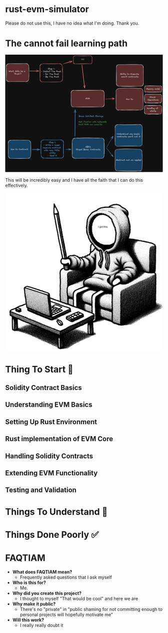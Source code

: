 # rust-evm-simulator
Please do not use this, I have no idea what I'm doing. Thank you.

# The cannot fail learning path
![theInitialPlan](./thePlan/img/theInitialPlan.png)

This will be incredibly easy and I have all the faith that I can do this effectively.

![iGotThis](./thePlan/img/iGotThis.png)

# Thing To Start 🤯
## Solidity Contract Basics

## Understanding EVM Basics

## Setting Up Rust Environment

## Rust implementation of EVM Core

## Handling Solidity Contracts

## Extending EVM Functionality

## Testing and Validation

# Things To Understand 🧠

# Things Done Poorly ✅

# FAQTIAM

- **What does FAQTIAM mean?**
    - Frequently asked questions that I ask myself
- **Who is this for?**
    - Me.
- **Why did you create this project?**
    - I thought to myself "That would be cool" and here we are
- **Why make it public?**
    - There's no "private" in "public shaming for not committing enough to personal projects will hopefully motivate me"
- **Will this work?**
    - I really really doubt it
